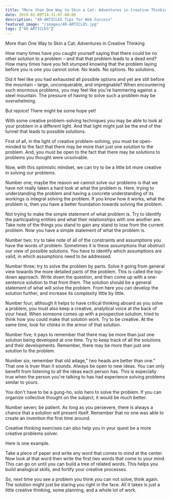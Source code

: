 ```yaml
---
title: "More than One Way to Skin a Cat: Adventures in Creative Thinking"
date: 2019-02-09T14:31:07-08:00
description: "40-ARTICLES Tips for Web Success"
featured_image: "/images/40-ARTICLES.jpg"
tags: ["40 ARTICLES"]
---
```


More than One Way to Skin a Cat: Adventures in Creative Thinking

How many times have you caught yourself saying that there could be no other solution to a problem – and that that problem leads to a dead end? How many times have you felt stumped knowing that the problem laying before you is one you cannot solve. No leads.  No options.  No solutions.  

Did it feel like you had exhausted all possible options and yet are still before the mountain – large, unconquerable, and impregnable? When encountering such enormous problems, you may feel like you're hammering against a steel mountain. The pressure of having to solve such a problem may be overwhelming.

But rejoice! There might be some hope yet!

With some creative problem-solving techniques you may be able to look at your problem in a different light. And that light might just be the end of the tunnel that leads to possible solutions.

First of all, in the light of creative problem-solving, you must be open-minded to the fact that there may be more than just one solution to the problem. And, you must be open to the fact that there may be solutions to problems you thought were unsolvable.

Now, with this optimistic mindset, we can try to be a little bit more creative in solving our problems.

Number one; maybe the reason we cannot solve our problems is that we have not really taken a hard look at what the problem is. Here, trying to understanding the problem and having a concrete understanding of its workings is integral solving the problem. If you know how it works, what the problem is, then you have a better foundation towards solving the problem.

Not trying to make the simple statement of what problem is. Try to identify the participating entities and what their relationships with one another are. Take note of the things you stand to gain any stand to lose from the current problem. Now you have a simple statement of what the problem is.

Number two; try to take note of all of the constraints and assumptions you have the words of problem. Sometimes it is these assumptions that obstruct our view of possible solutions. You have to identify which assumptions are valid, in which assumptions need to be addressed.

Number three; try to solve the problem by parts. Solve it going from general view towards the more detailed parts of the problem. This is called the top-down approach. Write down the question, and then come up with a one-sentence solution to that from them. The solution should be a general statement of what will solve the problem. From here you can develop the solution further, and increase its complexity little by little.

Number four; although it helps to have critical thinking aboard as you solve a problem, you must also keep a creative, analytical voice at the back of your head. When someone comes up with a prospective solution, tried to think how you could make that solution work. Try to be creative. At the same time, look for chinks in the armor of that solution.

Number five; it pays to remember that there may be more than just one solution being developed at one time. Try to keep track of all the solutions and their developments. Remember, there may be more than just one solution to the problem.

Number six; remember that old adage," two heads are better than one." That one is truer than it sounds. Always be open to new ideas. You can only benefit from listening to all the ideas each person has. This is especially true when the person you're talking to has had experience solving problems similar to yours.

You don't have to be a gung-ho, solo hero to solve the problem. If you can organize collective thought on the subject, it would be much better.

Number seven; be patient. As long as you persevere, there is always a chance that a solution will present itself. Remember that no one was able to create an invention the first time around.

Creative thinking exercises can also help you in your quest be a more creative problems solver. 

Here is one example.

Take a piece of paper and write any word that comes to mind at the center. Now look at that word then write the first two words that come to your mind. This can go on until you can build a tree of related words. This helps you build analogical skills, and fortify your creative processes.

So, next time you see a problem you think you can not solve, think again. The solution might just be staring you right in the face. All it takes is just a little creative thinking, some planning, and a whole lot of work.

